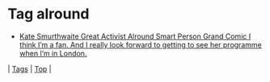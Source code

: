 <!--
title: Tag alround
date: 2020-06-28T15:26:59.628Z
tags:
-->
# Tag alround

 * [Kate Smurthwaite Great Activist Alround Smart Person Grand Comic I think I’m a fan. And I really look forward to getting to see her programme when I’m in London.](88265123069.md)

| [Tags](tags.md) | [Top](index.md) |
